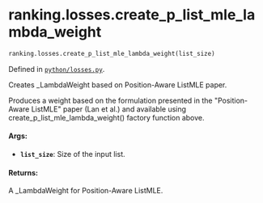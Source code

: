 <div itemscope itemtype="http://developers.google.com/ReferenceObject">
<meta itemprop="name" content="ranking.losses.create_p_list_mle_lambda_weight" />
<meta itemprop="path" content="Stable" />
</div>

# ranking.losses.create_p_list_mle_lambda_weight

``` python
ranking.losses.create_p_list_mle_lambda_weight(list_size)
```



Defined in [`python/losses.py`](https://github.com/tensorflow/ranking/tree/master/tensorflow_ranking/python/losses.py).

<!-- Placeholder for "Used in" -->

Creates _LambdaWeight based on Position-Aware ListMLE paper.

Produces a weight based on the formulation presented in the
"Position-Aware ListMLE" paper (Lan et al.) and available using
create_p_list_mle_lambda_weight() factory function above.

#### Args:

* <b>`list_size`</b>: Size of the input list.


#### Returns:

A _LambdaWeight for Position-Aware ListMLE.